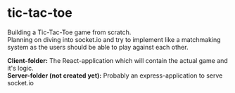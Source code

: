 # tic-tac-toe
Building a Tic-Tac-Toe game from scratch.</br>Planning on diving into socket.io and try to implement like a matchmaking system as the users should be able to play against each other.

<b>Client-folder:</b> The React-application which will contain the actual game and it's logic.</br>
<b>Server-folder (not created yet):</b> Probably an express-application to serve socket.io
